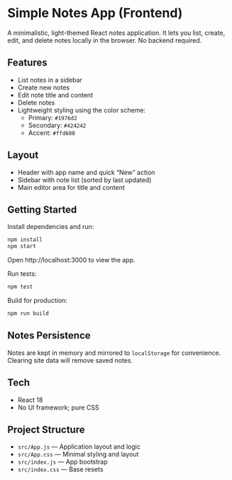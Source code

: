 # Simple Notes App (Frontend)

A minimalistic, light-themed React notes application. It lets you list, create, edit, and delete notes locally in the browser. No backend required.

## Features
- List notes in a sidebar
- Create new notes
- Edit note title and content
- Delete notes
- Lightweight styling using the color scheme:
  - Primary: `#1976d2`
  - Secondary: `#424242`
  - Accent: `#ffd600`

## Layout
- Header with app name and quick “New” action
- Sidebar with note list (sorted by last updated)
- Main editor area for title and content

## Getting Started

Install dependencies and run:

```bash
npm install
npm start
```

Open http://localhost:3000 to view the app.

Run tests:
```bash
npm test
```

Build for production:
```bash
npm run build
```

## Notes Persistence
Notes are kept in memory and mirrored to `localStorage` for convenience. Clearing site data will remove saved notes.

## Tech
- React 18
- No UI framework; pure CSS

## Project Structure
- `src/App.js` — Application layout and logic
- `src/App.css` — Minimal styling and layout
- `src/index.js` — App bootstrap
- `src/index.css` — Base resets

